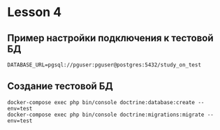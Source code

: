 # Lesson 4

## Пример настройки подключения к тестовой БД

```
DATABASE_URL=pgsql://pguser:pguser@postgres:5432/study_on_test
```

## Создание тестовой БД

```
docker-compose exec php bin/console doctrine:database:create --env=test
docker-compose exec php bin/console doctrine:migrations:migrate --env=test
```
